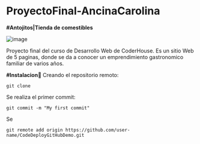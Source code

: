 # ProyectoFinal-AncinaCarolina
**#Antojitos|Tienda de comestibles**

![image](https://github.com/CaroAncina/ProyectoFinal-AncinaCarolina/assets/136521675/436cd3f7-1132-49b0-b7d7-82d87b658271)

Proyecto final del curso de Desarrollo Web de CoderHouse. Es un sitio Web de 5 paginas, donde se da a conocer un emprendimiento gastronomico familiar de varios años. 

**#Instalacion**:wrench:
Creando el repositorio remoto:
```
git clone 
```
Se realiza el primer commit:
```
git commit -m "My first commit"
```
Se 
```
git remote add origin https://github.com/user-name/CodeDeployGitHubDemo.git
```
